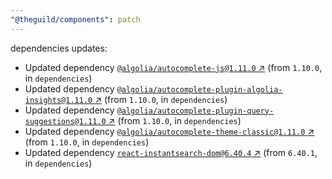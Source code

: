 ```yaml
---
"@theguild/components": patch
---
```

dependencies updates:
  - Updated dependency [`@algolia/autocomplete-js@1.11.0` ↗︎](https://www.npmjs.com/package/@algolia/autocomplete-js/v/1.11.0) (from `1.10.0`, in `dependencies`)
  - Updated dependency [`@algolia/autocomplete-plugin-algolia-insights@1.11.0` ↗︎](https://www.npmjs.com/package/@algolia/autocomplete-plugin-algolia-insights/v/1.11.0) (from `1.10.0`, in `dependencies`)
  - Updated dependency [`@algolia/autocomplete-plugin-query-suggestions@1.11.0` ↗︎](https://www.npmjs.com/package/@algolia/autocomplete-plugin-query-suggestions/v/1.11.0) (from `1.10.0`, in `dependencies`)
  - Updated dependency [`@algolia/autocomplete-theme-classic@1.11.0` ↗︎](https://www.npmjs.com/package/@algolia/autocomplete-theme-classic/v/1.11.0) (from `1.10.0`, in `dependencies`)
  - Updated dependency [`react-instantsearch-dom@6.40.4` ↗︎](https://www.npmjs.com/package/react-instantsearch-dom/v/6.40.4) (from `6.40.1`, in `dependencies`)
